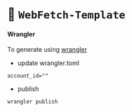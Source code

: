 # 👷 `WebFetch-Template`

#### Wrangler

To generate using [wrangler](https://github.com/cloudflare/wrangler)

- update wrangler.toml

````shell
account_id=""
````

- publish
````shell
wrangler publish
````
